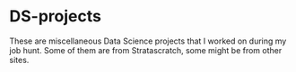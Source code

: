 # DS-projects

These are miscellaneous Data Science projects that I worked on during my job hunt. Some of them are from Stratascratch, some might be from other sites.